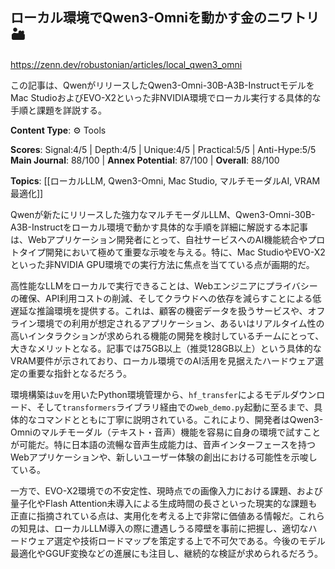 ## ローカル環境でQwen3-Omniを動かす金のニワトリ🏜

https://zenn.dev/robustonian/articles/local_qwen3_omni

この記事は、QwenがリリースしたQwen3-Omni-30B-A3B-InstructモデルをMac StudioおよびEVO-X2といった非NVIDIA環境でローカル実行する具体的な手順と課題を詳説する。

**Content Type**: ⚙️ Tools

**Scores**: Signal:4/5 | Depth:4/5 | Unique:4/5 | Practical:5/5 | Anti-Hype:5/5
**Main Journal**: 88/100 | **Annex Potential**: 87/100 | **Overall**: 88/100

**Topics**: [[ローカルLLM, Qwen3-Omni, Mac Studio, マルチモーダルAI, VRAM最適化]]

Qwenが新たにリリースした強力なマルチモーダルLLM、Qwen3-Omni-30B-A3B-Instructをローカル環境で動かす具体的な手順を詳細に解説する本記事は、Webアプリケーション開発者にとって、自社サービスへのAI機能統合やプロトタイプ開発において極めて重要な示唆を与える。特に、Mac StudioやEVO-X2といった非NVIDIA GPU環境での実行方法に焦点を当てている点が画期的だ。

高性能なLLMをローカルで実行できることは、Webエンジニアにプライバシーの確保、API利用コストの削減、そしてクラウドへの依存を減らすことによる低遅延な推論環境を提供する。これは、顧客の機密データを扱うサービスや、オフライン環境での利用が想定されるアプリケーション、あるいはリアルタイム性の高いインタラクションが求められる機能の開発を検討しているチームにとって、大きなメリットとなる。記事では75GB以上（推奨128GB以上）という具体的なVRAM要件が示されており、ローカル環境でのAI活用を見据えたハードウェア選定の重要な指針となるだろう。

環境構築は`uv`を用いたPython環境管理から、`hf_transfer`によるモデルダウンロード、そして`transformers`ライブラリ経由での`web_demo.py`起動に至るまで、具体的なコマンドとともに丁寧に説明されている。これにより、開発者はQwen3-Omniのマルチモーダル（テキスト・音声）機能を容易に自身の環境で試すことが可能だ。特に日本語の流暢な音声生成能力は、音声インターフェースを持つWebアプリケーションや、新しいユーザー体験の創出における可能性を示唆している。

一方で、EVO-X2環境での不安定性、現時点での画像入力における課題、および量子化やFlash Attention未導入による生成時間の長さといった現実的な課題も正直に指摘されている点は、実用化を考える上で非常に価値ある情報だ。これらの知見は、ローカルLLM導入の際に遭遇しうる障壁を事前に把握し、適切なハードウェア選定や技術ロードマップを策定する上で不可欠である。今後のモデル最適化やGGUF変換などの進展にも注目し、継続的な検証が求められるだろう。